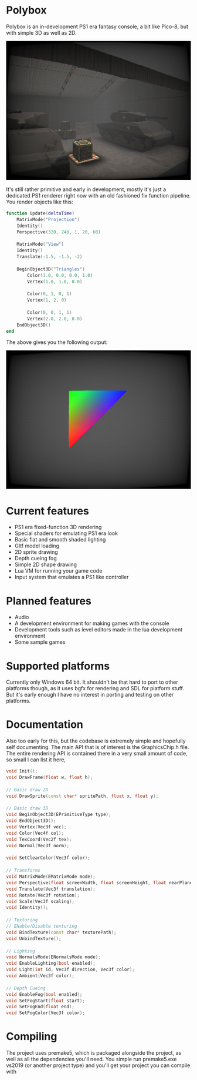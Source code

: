 # Polybox

Polybox is an in-development PS1 era fantasy console, a bit like Pico-8, but with simple 3D as well as 2D.

![polybox render](ReadmeImage.png)

It's still rather primitive and early in development, mostly it's just a dedicated PS1 renderer right now with an old fashioned fix function pipeline. You render objects like this:

```lua
function Update(deltaTime)
    MatrixMode("Projection")
    Identity()
    Perspective(320, 240, 1, 20, 60)

    MatrixMode("View")
    Identity()
    Translate(-1.5, -1.5, -2)

    BeginObject3D("Triangles")
        Color(1.0, 0.0, 0.0, 1.0)
        Vertex(1.0, 1.0, 0.0)

        Color(0, 1, 0, 1)
        Vertex(1, 2, 0)

        Color(0, 0, 1, 1)
        Vertex(2.0, 2.0, 0.0)
    EndObject3D()
end
```

The above gives you the following output:

![polybox render](ReadmeImage2.png)

# Current features

- PS1 era fixed-function 3D rendering
- Special shaders for emulating PS1 era look
- Basic flat and smooth shaded lighting
- Gltf model loading
- 2D sprite drawing
- Depth cueing fog
- Simple 2D shape drawing
- Lua VM for running your game code
- Input system that emulates a PS1 like controller

# Planned features

- Audio
- A development environment for making games with the console
- Development tools such as level editors made in the lua development environment
- Some sample games

# Supported platforms

Currently only Windows 64 bit. It shouldn't be that hard to port to other platforms though, as it uses bgfx for rendering and SDL for platform stuff. But it's early enough I have no interest in porting and testing on other platforms.

# Documentation

Also too early for this, but the codebase is extremely simple and hopefully self documenting. The main API that is of interest is the GraphicsChip.h file. The entire rendering API is contained there in a very small amount of code, so small I can list it here,

```cpp
void Init();
void DrawFrame(float w, float h);

// Basic draw 2D
void DrawSprite(const char* spritePath, float x, float y);

// Basic draw 3D
void BeginObject3D(EPrimitiveType type);
void EndObject3D();
void Vertex(Vec3f vec);
void Color(Vec4f col);
void TexCoord(Vec2f tex);
void Normal(Vec3f norm);

void SetClearColor(Vec3f color);

// Transforms
void MatrixMode(EMatrixMode mode);
void Perspective(float screenWidth, float screenHeight, float nearPlane, float farPlane, float fov);
void Translate(Vec3f translation);
void Rotate(Vec3f rotation);
void Scale(Vec3f scaling);
void Identity();

// Texturing
// ENable/Disable texturing
void BindTexture(const char* texturePath);
void UnbindTexture();

// Lighting
void NormalsMode(ENormalsMode mode);
void EnableLighting(bool enabled);
void Light(int id, Vec3f direction, Vec3f color);
void Ambient(Vec3f color);

// Depth Cueing
void EnableFog(bool enabled);
void SetFogStart(float start);
void SetFogEnd(float end);
void SetFogColor(Vec3f color);
```


# Compiling

The project uses premake5, which is packaged alongside the project, as well as all the dependencies you'll need. You simple run premake5.exe vs2019 (or another project type) and you'll get your project you can compile with
